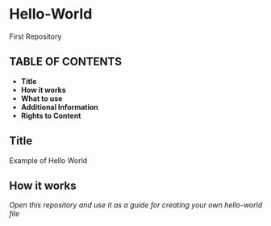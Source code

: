 # Hello-World
First Repository
## TABLE OF CONTENTS
- **Title**
- **How it works**
- **What to use**
- **Additional Information**
- **Rights to Content**

## Title
Example of Hello World

## How it works
*Open this repository and use it as a guide for creating your own hello-world file*


